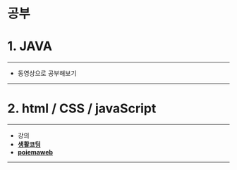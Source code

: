 **공부** 
=========================

# 1. JAVA 

-------------------------

* 동영상으로 공부해보기
-------------------------

# 2. html / CSS / javaScript

-------------------------

* 강의
* [__생활코딩__](https://opentutorials.org/course/1)
* [__poiemaweb__](https://poiemaweb.com/)



------------------------



